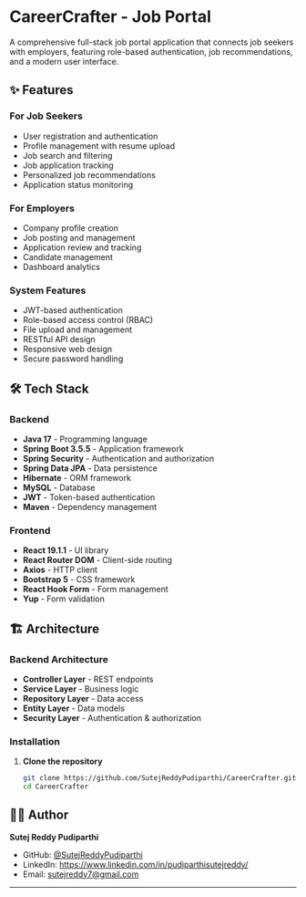 # CareerCrafter - Job Portal
A comprehensive full-stack job portal application that connects job seekers with employers, featuring role-based authentication, job recommendations, and a modern user interface.

## ✨ Features

### For Job Seekers
- User registration and authentication
- Profile management with resume upload
- Job search and filtering
- Job application tracking
- Personalized job recommendations
- Application status monitoring

### For Employers
- Company profile creation
- Job posting and management
- Application review and tracking
- Candidate management
- Dashboard analytics

### System Features
- JWT-based authentication
- Role-based access control (RBAC)
- File upload and management
- RESTful API design
- Responsive web design
- Secure password handling

## 🛠 Tech Stack

### Backend
- **Java 17** - Programming language
- **Spring Boot 3.5.5** - Application framework
- **Spring Security** - Authentication and authorization
- **Spring Data JPA** - Data persistence
- **Hibernate** - ORM framework
- **MySQL** - Database
- **JWT** - Token-based authentication
- **Maven** - Dependency management

### Frontend
- **React 19.1.1** - UI library
- **React Router DOM** - Client-side routing
- **Axios** - HTTP client
- **Bootstrap 5** - CSS framework
- **React Hook Form** - Form management
- **Yup** - Form validation

## 🏗 Architecture

### Backend Architecture
- **Controller Layer** - REST endpoints
- **Service Layer** - Business logic
- **Repository Layer** - Data access
- **Entity Layer** - Data models
- **Security Layer** - Authentication & authorization

### Installation

1. **Clone the repository**
   ```bash
   git clone https://github.com/SutejReddyPudiparthi/CareerCrafter.git
   cd CareerCrafter
   ```

## 👨‍💻 Author

**Sutej Reddy Pudiparthi**
- GitHub: [@SutejReddyPudiparthi](https://github.com/SutejReddyPudiparthi)
- LinkedIn: https://www.linkedin.com/in/pudiparthisutejreddy/
- Email: sutejreddy7@gmail.com

---
